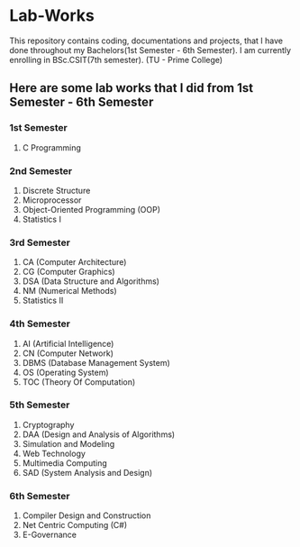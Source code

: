 # Lab-Works
This repository contains coding, documentations and projects, that I have done throughout my Bachelors(1st Semester - 6th Semester). I am currently enrolling in BSc.CSIT(7th semester).
(TU - Prime College)

## Here are some lab works that I did from 1st Semester - 6th Semester

### 1st Semester
1. C Programming

### 2nd Semester
1. Discrete Structure
2. Microprocessor
3. Object-Oriented Programming (OOP)
4. Statistics I

### 3rd Semester
1. CA (Computer Architecture)
2. CG (Computer Graphics)
3. DSA (Data Structure and Algorithms)
4. NM (Numerical Methods)
5. Statistics II

### 4th Semester
1. AI (Artificial Intelligence)
2. CN (Computer Network)
3. DBMS (Database Management System)
4. OS (Operating System)
5. TOC (Theory Of Computation)

### 5th Semester
1. Cryptography
2. DAA (Design and Analysis of Algorithms)
3. Simulation and Modeling
4. Web Technology
5. Multimedia Computing
6. SAD (System Analysis and Design)

### 6th Semester 
1. Compiler Design and Construction
2. Net Centric Computing (C#)
3. E-Governance

